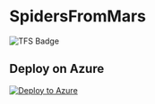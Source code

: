 # SpidersFromMars


![TFS Badge](http://win-kbjv8rpni24:8080/tfs/DefaultCollection/_apis/public/build/definitions/7460e9e9-10af-4c4d-8f9c-da2874a5040d/1/badge)



## Deploy on Azure  
 [![Deploy to Azure](http://azuredeploy.net/deploybutton.png)](https://azuredeploy.net/)  

